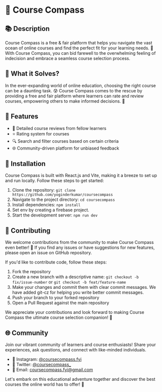 # 🧭 Course Compass

## 📚 Description

Course Compass is a free & fair platform that helps you navigate the vast ocean of online courses and find the perfect fit for your learning needs. 🌟 With Course Compass, you can bid farewell to the overwhelming feeling of indecision and embrace a seamless course selection process.

## 🚀 What it Solves?

In the ever-expanding world of online education, choosing the right course can be a daunting task. 😰 Course Compass comes to the rescue by providing a free and fair platform where learners can rate and review courses, empowering others to make informed decisions. 💯

## 🌈 Features

- 📝 Detailed course reviews from fellow learners
- ⭐ Rating system for courses
- 🔍 Search and filter courses based on certain criteria
- 🌐 Community-driven platform for unbiased feedback

## 🚀 Installation

Course Compass is built with React.js and Vite, making it a breeze to set up and run locally. Follow these steps to get started:

1. Clone the repository: `git clone https://github.com/yoginderkumar/coursecompass`
2. Navigate to the project directory: `cd coursecompass`
3. Install dependencies: `npm install`
4. Set env by creating a firebase project.
5. Start the development server: `npm run dev`

## 🤝 Contributing

We welcome contributions from the community to make Course Compass even better! 🎉 If you find any issues or have suggestions for new features, please open an issue on GitHub repository.

If you'd like to contribute code, follow these steps:

1. Fork the repository
2. Create a new branch with a descriptive name: `git checkout -b fix/issue-number` or `git checkout -b feat/feature-name`
3. Make your changes and commit them with clear commit messages. We have added git-cz for helping you write better commit messages.
4. Push your branch to your forked repository
5. Open a Pull Request against the main repository

We appreciate your contributions and look forward to making Course Compass the ultimate course selection companion! 🌟

## 🌐 Community

Join our vibrant community of learners and course enthusiasts! Share your experiences, ask questions, and connect with like-minded individuals.

- 💬 Instagram: [@coursecompass.fyi](https://www.instagram.com/coursecompass.fyi/)
- 📢 Twitter: [@coursecompass\_](https://twitter.com/coursecompass_)
- 📧 Email: coursecompass.fyi@gmail.com

Let's embark on this educational adventure together and discover the best courses the online world has to offer! 🚀
